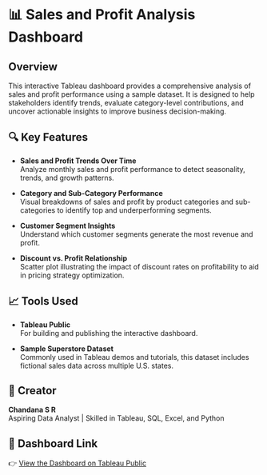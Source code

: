 
# 📊 Sales and Profit Analysis Dashboard

## Overview

This interactive Tableau dashboard provides a comprehensive analysis of sales and profit performance using a sample dataset. It is designed to help stakeholders identify trends, evaluate category-level contributions, and uncover actionable insights to improve business decision-making.

## 🔍 Key Features

- **Sales and Profit Trends Over Time**  
  Analyze monthly sales and profit performance to detect seasonality, trends, and growth patterns.

- **Category and Sub-Category Performance**  
  Visual breakdowns of sales and profit by product categories and sub-categories to identify top and underperforming segments.

- **Customer Segment Insights**  
  Understand which customer segments generate the most revenue and profit.

- **Discount vs. Profit Relationship**  
  Scatter plot illustrating the impact of discount rates on profitability to aid in pricing strategy optimization.

## 📈 Tools Used

- **Tableau Public**  
  For building and publishing the interactive dashboard.
  
- **Sample Superstore Dataset**  
  Commonly used in Tableau demos and tutorials, this dataset includes fictional sales data across multiple U.S. states.

## 👤 Creator

**Chandana S R**  
Aspiring Data Analyst | Skilled in Tableau, SQL, Excel, and Python  


## 🔗 Dashboard Link

👉 [View the Dashboard on Tableau Public](https://public.tableau.com/app/profile/chandana.s.r/viz/TableauSampleDataViz/Dashboard1)  

